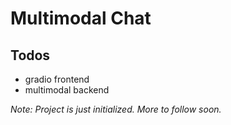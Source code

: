 # Multimodal Chat
## Todos
- gradio frontend
- multimodal backend

*Note: Project is just initialized. More to follow soon.*